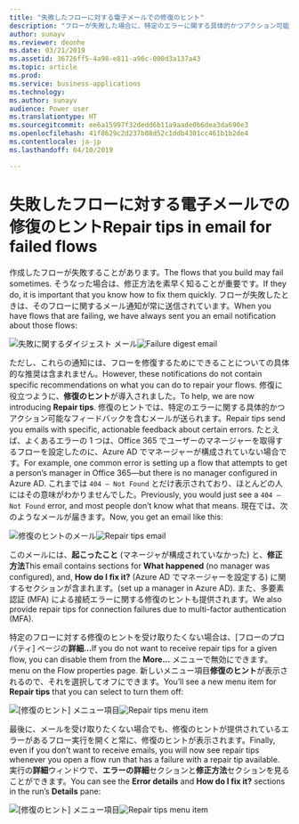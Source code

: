 ```yaml
---
title: "失敗したフローに対する電子メールでの修復のヒント"
description: "フローが失敗した場合に、特定のエラーに関する具体的かつアクション可能なフィードバックを含むメールを受け取ります。 修復のヒントでは、フローが失敗した理由と解決方法が正確に示されます。 Flow ポータルで実行失敗をクリックして、修復のヒントを見ることもできます。"
author: sunayv
ms.reviewer: deonhe
ms.date: 03/21/2019
ms.assetid: 36726ff5-4a98-e811-a96c-000d3a137a43
ms.topic: article
ms.prod: 
ms.service: business-applications
ms.technology: 
ms.author: sunayv
audience: Power user
ms.translationtype: HT
ms.sourcegitcommit: ee6a15997f32dedd6b11a9aade0b6dea3da690e3
ms.openlocfilehash: 41f8629c2d237b08d52c1ddb4301cc461b1b2de4
ms.contentlocale: ja-jp
ms.lasthandoff: 04/10/2019

---
```

# <a name="repair-tips-in-email-for-failed-flows"></a><span data-ttu-id="bf797-105">失敗したフローに対する電子メールでの修復のヒント</span><span class="sxs-lookup"><span data-stu-id="bf797-105">Repair tips in email for failed flows</span></span>




<span data-ttu-id="bf797-106">作成したフローが失敗することがあります。</span><span class="sxs-lookup"><span data-stu-id="bf797-106">The flows that you build may fail sometimes.</span></span> <span data-ttu-id="bf797-107">そうなった場合は、修正方法を素早く知ることが重要です。</span><span class="sxs-lookup"><span data-stu-id="bf797-107">If they do, it is important that you know how to fix them quickly.</span></span> <span data-ttu-id="bf797-108">フローが失敗したときは、そのフローに関するメール通知が常に送信されています。</span><span class="sxs-lookup"><span data-stu-id="bf797-108">When you have flows that are failing, we have always sent you an email notification about those flows:</span></span>

<span data-ttu-id="bf797-109">![失敗に関するダイジェスト メール](media/repair-tips-0.png "失敗に関するダイジェスト メール")</span><span class="sxs-lookup"><span data-stu-id="bf797-109">![Failure digest email](media/repair-tips-0.png "Failure digest email")</span></span>

<span data-ttu-id="bf797-110">ただし、これらの通知には、フローを修復するためにできることについての具体的な推奨は含まれません。</span><span class="sxs-lookup"><span data-stu-id="bf797-110">However, these notifications do not contain specific recommendations on what you can do to repair your flows.</span></span> <span data-ttu-id="bf797-111">修復に役立つように、**修復のヒント**が導入されました。</span><span class="sxs-lookup"><span data-stu-id="bf797-111">To help, we are now introducing **Repair tips**.</span></span> <span data-ttu-id="bf797-112">修復のヒントでは、特定のエラーに関する具体的かつアクション可能なフィードバックを含むメールが送られます。</span><span class="sxs-lookup"><span data-stu-id="bf797-112">Repair tips send you emails with specific, actionable feedback about certain errors.</span></span> <span data-ttu-id="bf797-113">たとえば、よくあるエラーの 1 つは、Office 365 でユーザーのマネージャーを取得するフローを設定したのに、Azure AD でマネージャーが構成されていない場合です。</span><span class="sxs-lookup"><span data-stu-id="bf797-113">For example, one common error is setting up a flow that attempts to get a person’s manager in Office 365—but there is no manager configured in Azure AD.</span></span> <span data-ttu-id="bf797-114">これまでは `404 – Not Found` とだけ表示されており、ほとんどの人にはその意味がわかりませんでした。</span><span class="sxs-lookup"><span data-stu-id="bf797-114">Previously, you would just see a `404 – Not Found` error, and most people don’t know what that means.</span></span> <span data-ttu-id="bf797-115">現在では、次のようなメールが届きます。</span><span class="sxs-lookup"><span data-stu-id="bf797-115">Now, you get an email like this:</span></span>

<span data-ttu-id="bf797-116">![修復のヒントのメール](media/repair-tips-1.png "修復のヒントのメール")</span><span class="sxs-lookup"><span data-stu-id="bf797-116">![Repair tips email](media/repair-tips-1.png "Repair tips email")</span></span>

<span data-ttu-id="bf797-117">このメールには、**起こったこと** (マネージャが構成されていなかった) と、**修正方法**</span><span class="sxs-lookup"><span data-stu-id="bf797-117">This email contains sections for **What happened** (no manager was configured), and, **How do I fix it?**</span></span> <span data-ttu-id="bf797-118">(Azure AD でマネージャーを設定する) に関するセクションが含まれます。</span><span class="sxs-lookup"><span data-stu-id="bf797-118">(set up a manager in Azure AD).</span></span> <span data-ttu-id="bf797-119">また、多要素認証 (MFA) による接続エラーに関する修復のヒントも提供されます。</span><span class="sxs-lookup"><span data-stu-id="bf797-119">We also provide repair tips for connection failures due to multi-factor authentication (MFA).</span></span>

<span data-ttu-id="bf797-120">特定のフローに対する修復のヒントを受け取りたくない場合は、[フローのプロパティ] ページの**詳細...**</span><span class="sxs-lookup"><span data-stu-id="bf797-120">If you do not want to receive repair tips for a given flow, you can disable them from the **More…**</span></span> <span data-ttu-id="bf797-121">メニューで無効にできます。</span><span class="sxs-lookup"><span data-stu-id="bf797-121">menu on the Flow properties page.</span></span> <span data-ttu-id="bf797-122">新しいメニュー項目**修復のヒント**が表示されるので、それを選択してオフにできます。</span><span class="sxs-lookup"><span data-stu-id="bf797-122">You’ll see a new menu item for **Repair tips** that you can select to turn them off:</span></span>

<span data-ttu-id="bf797-123">![[修復のヒント] メニュー項目](media/repair-tips-3.png "[修復のヒント] メニュー項目")</span><span class="sxs-lookup"><span data-stu-id="bf797-123">![Repair tips menu item](media/repair-tips-3.png "Repair tips menu item")</span></span>

<span data-ttu-id="bf797-124">最後に、メールを受け取りたくない場合でも、修復のヒントが提供されているエラーがあるフロー実行を開くと常に、修復のヒントが表示されます。</span><span class="sxs-lookup"><span data-stu-id="bf797-124">Finally, even if you don’t want to receive emails, you will now see repair tips whenever you open a flow run that has a failure with a repair tip available.</span></span> <span data-ttu-id="bf797-125">実行の**詳細**ウィンドウで、**エラーの詳細**セクションと**修正方法**セクションを見ることができます。</span><span class="sxs-lookup"><span data-stu-id="bf797-125">You can see the **Error details** and **How do I fix it?** sections in the run’s **Details** pane:</span></span>

<span data-ttu-id="bf797-126">![[修復のヒント] メニュー項目](media/repair-tips-2.png "[修復のヒント] メニュー項目")</span><span class="sxs-lookup"><span data-stu-id="bf797-126">![Repair tips menu item](media/repair-tips-2.png "Repair tips menu item")</span></span>
